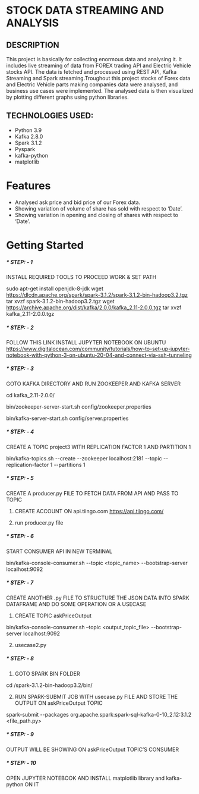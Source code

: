 # STOCK DATA STREAMING AND ANALYSIS

## DESCRIPTION
This project is basically for collecting  enormous data and analysing it. It includes live streaming of data from FOREX trading API and Electric Vehicle stocks API. The data is fetched and processed using REST API, Kafka Streaming and Spark streaming.Troughout this project stocks of Forex data and Electric Vehicle parts making companies data were analysed, and business use cases were implemented. The analysed data is then visualized by plotting different graphs using python libraries.

## TECHNOLOGIES USED:
* Python 3.9
* Kafka 2.8.0
* Spark 3.1.2
* Pyspark
* kafka-python 
* matplotlib

# Features
* Analysed ask price and bid price of our Forex data.
* Showing variation of volume of share has sold with respect to ‘Date’.
* Showing variation in opening and closing of shares with respect to ‘Date’.

# Getting Started

##### * STEP: - 1

INSTALL REQUIRED TOOLS TO PROCEED WORK & SET PATH 

sudo apt-get install openjdk-8-jdk
wget https://dlcdn.apache.org/spark/spark-3.1.2/spark-3.1.2-bin-hadoop3.2.tgz
tar xvzf spark-3.1.2-bin-hadoop3.2.tgz
wget https://archive.apache.org/dist/kafka/2.0.0/kafka_2.11-2.0.0.tgz
tar xvzf kafka_2.11-2.0.0.tgz

##### * STEP: - 2
FOLLOW THIS LINK INSTALL JUPYTER NOTEBOOK ON UBUNTU
https://www.digitalocean.com/community/tutorials/how-to-set-up-jupyter-notebook-with-python-3-on-ubuntu-20-04-and-connect-via-ssh-tunneling


##### * STEP: - 3
GOTO KAFKA DIRECTORY AND RUN ZOOKEEPER AND KAFKA SERVER

cd kafka_2.11-2.0.0/

bin/zookeeper-server-start.sh config/zookeeper.properties

bin/kafka-server-start.sh config/server.properties

##### * STEP: - 4
CREATE A TOPIC project3 WITH REPLICATION FACTOR 1 AND PARTITION 1

bin/kafka-topics.sh --create --zookeeper localhost:2181 --topic <topic name> --replication-factor 1 --partitions 1

##### * STEP: - 5
CREATE A producer.py FILE TO FETCH DATA FROM API AND PASS TO TOPIC <topic name>
  
1. CREATE ACCOUNT ON api.tiingo.com
https://api.tiingo.com/
  
2. run producer.py file

##### *  STEP: - 6
START CONSUMER API IN NEW TERMINAL
  
bin/kafka-console-consumer.sh --topic <topic_name> --bootstrap-server localhost:9092

##### * STEP: - 7
  
CREATE ANOTHER .py FILE TO STRUCTURE THE JSON DATA INTO SPARK DATAFRAME AND DO SOME OPERATION OR A USECASE
  
1.	CREATE TOPIC askPriceOutput 
  
bin/kafka-console-consumer.sh –topic <output_topic_file> --bootstrap-server localhost:9092
  
2.	usecase2.py

##### * STEP: - 8
1.	GOTO SPARK BIN FOLDER
  
cd /spark-3.1.2-bin-hadoop3.2/bin/
  
2.	RUN SPARK-SUBMIT JOB WITH usecase.py FILE AND STORE THE OUTPUT ON askPriceOutput TOPIC
  
spark-submit --packages org.apache.spark:spark-sql-kafka-0-10_2.12:3.1.2 <file_path.py>

##### * STEP: - 9
OUTPUT WILL BE SHOWING ON askPriceOutput TOPIC’S CONSUMER

##### * STEP: - 10
OPEN JUPYTER NOTEBOOK AND INSTALL matplotlib library and kafka-python ON IT


